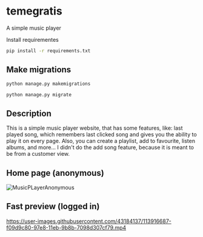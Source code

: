 # temegratis
A simple music player

Install requirementes
```bash
pip install -r requirements.txt
```
## Make migrations
```bash
python manage.py makemigrations
```
```bash
python manage.py migrate
```
## Description
This is a simple music player website, that has some features, like: last played song, which remembers last clicked song and gives you the ability to play it on every page. Also, you can create a playlist, add to favourite, listen albums, and more... I didn't do the add song feature, because it is meant to be from a customer view.

## Home page (anonymous)
![MusicPLayerAnonymous](https://user-images.githubusercontent.com/43184137/113916438-a4525c80-97e8-11eb-854a-782b43affa92.png)

## Fast preview (logged in)
https://user-images.githubusercontent.com/43184137/113916687-f09d9c80-97e8-11eb-9b8b-7098d307cf79.mp4